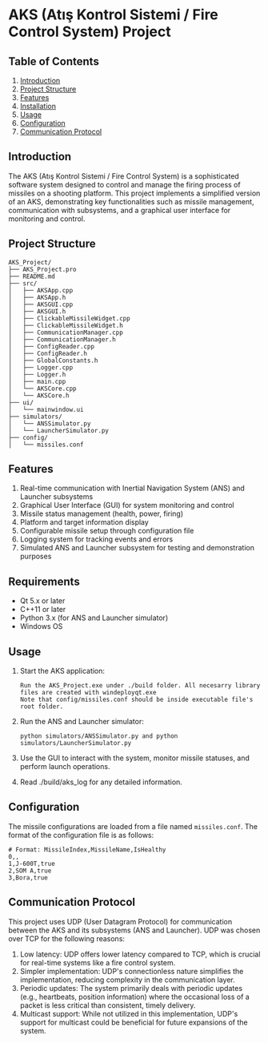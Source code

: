 # AKS (Atış Kontrol Sistemi / Fire Control System) Project

## Table of Contents
1. [Introduction](#introduction)
2. [Project Structure](#project-structure)
3. [Features](#features)
4. [Installation](#installation)
5. [Usage](#usage)
6. [Configuration](#configuration)
7. [Communication Protocol](#communication-protocol)


## Introduction

The AKS (Atış Kontrol Sistemi / Fire Control System) is a sophisticated software system designed to control and manage the firing process of missiles on a shooting platform. This project implements a simplified version of an AKS, demonstrating key functionalities such as missile management, communication with subsystems, and a graphical user interface for monitoring and control.

## Project Structure

```
AKS_Project/
├── AKS_Project.pro
├── README.md
├── src/
│   ├── AKSApp.cpp
│   ├── AKSApp.h
│   ├── AKSGUI.cpp
│   ├── AKSGUI.h
│   ├── ClickableMissileWidget.cpp
│   ├── ClickableMissileWidget.h
│   ├── CommunicationManager.cpp
│   ├── CommunicationManager.h
│   ├── ConfigReader.cpp
│   ├── ConfigReader.h
│   ├── GlobalConstants.h
│   ├── Logger.cpp
│   ├── Logger.h
│   ├── main.cpp
│   └── AKSCore.cpp
│   └── AKSCore.h
├── ui/
│   └── mainwindow.ui
├── simulators/
│   └── ANSSimulator.py
│   └── LauncherSimulator.py
├── config/
│   └── missiles.conf
```

## Features

1. Real-time communication with Inertial Navigation System (ANS) and Launcher subsystems
2. Graphical User Interface (GUI) for system monitoring and control
3. Missile status management (health, power, firing)
4. Platform and target information display
5. Configurable missile setup through configuration file
6. Logging system for tracking events and errors
7. Simulated ANS and Launcher subsystem for testing and demonstration purposes

## Requirements

- Qt 5.x or later
- C++11 or later
- Python 3.x (for ANS and Launcher simulator)
- Windows OS

## Usage

1. Start the AKS application:
   ```
   Run the AKS_Project.exe under ./build folder. All necesarry library files are created with windeployqt.exe
   Note that config/missiles.conf should be inside executable file's root folder.
   ```

2. Run the ANS and Launcher simulator:
   ```
   python simulators/ANSSimulator.py and python simulators/LauncherSimulator.py
   ```

3. Use the GUI to interact with the system, monitor missile statuses, and perform launch operations.

4. Read ./build/aks_log for any detailed information.

## Configuration
The missile configurations are loaded from a file named `missiles.conf`. The format of the configuration file is as follows:
```
# Format: MissileIndex,MissileName,IsHealthy
0,,
1,J-600T,true
2,SOM A,true
3,Bora,true
```

## Communication Protocol

This project uses UDP (User Datagram Protocol) for communication between the AKS and its subsystems (ANS and Launcher). UDP was chosen over TCP for the following reasons:

1. Low latency: UDP offers lower latency compared to TCP, which is crucial for real-time systems like a fire control system.
2. Simpler implementation: UDP's connectionless nature simplifies the implementation, reducing complexity in the communication layer.
3. Periodic updates: The system primarily deals with periodic updates (e.g., heartbeats, position information) where the occasional loss of a packet is less critical than consistent, timely delivery.
4. Multicast support: While not utilized in this implementation, UDP's support for multicast could be beneficial for future expansions of the system.

